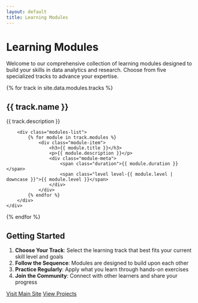 ```yaml
---
layout: default
title: Learning Modules
---
```


# Learning Modules

Welcome to our comprehensive collection of learning modules designed to build your skills in data analytics and research. Choose from five specialized tracks to advance your expertise.

<div class="tracks-grid">
{% for track in site.data.modules.tracks %}
    <div class="track-card" style="border-left: 4px solid {{ track.color }}">
        <h2>{{ track.name }}</h2>
        <p>{{ track.description }}</p>
        
        <div class="modules-list">
            {% for module in track.modules %}
                <div class="module-item">
                    <h3>{{ module.title }}</h3>
                    <p>{{ module.description }}</p>
                    <div class="module-meta">
                        <span class="duration">{{ module.duration }}</span>
                        <span class="level level-{{ module.level | downcase }}">{{ module.level }}</span>
                    </div>
                </div>
            {% endfor %}
        </div>
    </div>
{% endfor %}
</div>

## Getting Started

1. **Choose Your Track**: Select the learning track that best fits your current skill level and goals
2. **Follow the Sequence**: Modules are designed to build upon each other
3. **Practice Regularly**: Apply what you learn through hands-on exercises
4. **Join the Community**: Connect with other learners and share your progress

<div class="cta-section">
    <a href="https://asmuie-analytics.github.io/" class="btn btn-primary">Visit Main Site</a>
    <a href="https://asmuie-analytics.github.io/projects/" class="btn btn-secondary">View Projects</a>
</div>
